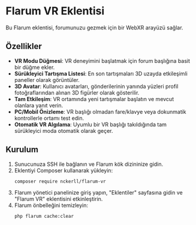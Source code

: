 # Flarum VR Eklentisi

Bu Flarum eklentisi, forumunuzu gezmek için bir WebXR arayüzü sağlar.

## Özellikler

- **VR Modu Düğmesi**: VR deneyimini başlatmak için forum başlığına basit bir düğme ekler.
- **Sürükleyici Tartışma Listesi**: En son tartışmaları 3D uzayda etkileşimli paneller olarak görüntüler.
- **3D Avatar**: Kullanıcı avatarları, gönderilerinin yanında yüzleri profil fotoğraflarından alınan 3D figürler olarak gösterilir.
- **Tam Etkileşim**: VR ortamında yeni tartışmalar başlatın ve mevcut olanlara yanıt verin.
- **PC/Mobil Önizleme**: VR başlığı olmadan fare/klavye veya dokunmatik kontrollerle ortamı test edin.
- **Otomatik VR Algılama**: Uyumlu bir VR başlığı takıldığında tam sürükleyici moda otomatik olarak geçer.

## Kurulum

1. Sunucunuza SSH ile bağlanın ve Flarum kök dizininize gidin.
2. Eklentiyi Composer kullanarak yükleyin:
   ```bash
   composer require nckerll/flarum-vr
   ```
3. Flarum yönetici panelinize giriş yapın, "Eklentiler" sayfasına gidin ve "Flarum VR" eklentisini etkinleştirin.
4. Flarum önbelleğini temizleyin:
   ```bash
   php flarum cache:clear
   ```